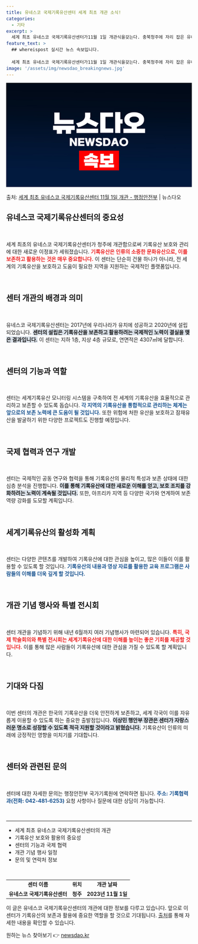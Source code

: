 ```yaml
---
title: 유네스코 국제기록유산센터 세계 최초 개관 소식!
categories:
  - 기타
excerpt: >
  세계 최초 유네스코 국제기록유산센터가11월 1일 개관식을갖는다. 충북청주에 자리 잡은 유네스코 국제기록유산센…
feature_text: >
  ## whereispost 실시간 뉴스 속보입니다.

  세계 최초 유네스코 국제기록유산센터가11월 1일 개관식을갖는다. 충북청주에 자리 잡은 유네스코 국제기록유산센…
image: '/assets/img/newsdao_breakingnews.jpg'
---
```


![뉴스다오 속보](/assets/img/newsdao_breakingnews.jpg)

<p>출처: <a href="https://newsdao.kr/2374" rel="dofollow">세계 최초 유네스코 국제기록유산센터 11월 1일 개관 - 행정안전부</a> | 뉴스다오</p>

<h2 data-ke-size="size26">유네스코 국제기록유산센터의 중요성</h2>

<p data-ke-size="size16">&nbsp;</p>

세계 최초의 유네스코 국제기록유산센터가 청주에 개관함으로써 기록유산 보호와 관리에 대한 새로운 이정표가 세워졌습니다. <b><span style="color: #ee2323;">기록유산은 인류의 소중한 문화유산으로, 이를 보존하고 활용하는 것은 매우 중요합니다.</span></b> 이 센터는 단순히 건물 하나가 아니라, 전 세계의 기록유산을 보호하고 도움이 필요한 지역을 지원하는 국제적인 플랫폼입니다. 

<p data-ke-size="size16">&nbsp;</p>

<h2 data-ke-size="size26">센터 개관의 배경과 의미</h2>

<p data-ke-size="size16">&nbsp;</p>

유네스코 국제기록유산센터는 2017년에 우리나라가 유치에 성공하고 2020년에 설립되었습니다. <b><span style="background-color: #21538527;">센터의 설립은 기록유산을 보존하고 활용하려는 국제적인 노력이 결실을 맺은 결과입니다.</span></b> 이 센터는 지하 1층, 지상 4층 규모로, 연면적은 4307㎡에 달합니다. 

<p data-ke-size="size16">&nbsp;</p>

<h2 data-ke-size="size26">센터의 기능과 역할</h2>

<p data-ke-size="size16">&nbsp;</p>

센터는 세계기록유산 모니터링 시스템을 구축하여 전 세계의 기록유산을 효율적으로 관리하고 보존할 수 있도록 돕습니다. <b><span style="color: #1a5490;">각 지역의 기록유산을 통합적으로 관리하는 체계는 앞으로의 보존 노력에 큰 도움이 될 것입니다.</span></b> 또한 위험에 처한 유산을 보호하고 잠재유산을 발굴하기 위한 다양한 프로젝트도 진행할 예정입니다.

<p data-ke-size="size16">&nbsp;</p>

<h2 data-ke-size="size26">국제 협력과 연구 개발</h2>

<p data-ke-size="size16">&nbsp;</p>

센터는 국제적인 공동 연구와 협력을 통해 기록유산의 물리적 특성과 보존 상태에 대한 심층 분석을 진행합니다. <b><span style="background-color: #21538527;">이를 통해 기록유산에 대한 새로운 이해를 얻고, 보호 조치를 강화하려는 노력이 계속될 것입니다.</span></b> 또한, 아프리카 지역 등 다양한 국가와 연계하여 보존 역량 강화를 도모할 계획입니다.

<p data-ke-size="size16">&nbsp;</p>

<h2 data-ke-size="size26">세계기록유산의 활성화 계획</h2>

<p data-ke-size="size16">&nbsp;</p>

센터는 다양한 콘텐츠를 개발하여 기록유산에 대한 관심을 높이고, 많은 이들이 이를 활용할 수 있도록 할 것입니다. <b><span style="color: #1a5490;">기록유산의 내용과 영상 자료를 활용한 교육 프로그램은 사람들의 이해를 더욱 깊게 할 것입니다.</span></b> 

<p data-ke-size="size16">&nbsp;</p>

<h2 data-ke-size="size26">개관 기념 행사와 특별 전시회</h2>

<p data-ke-size="size16">&nbsp;</p>

센터 개관을 기념하기 위해 내년 6월까지 여러 기념행사가 마련되어 있습니다. <b><span style="color: #ee2323;">특히, 국제 학술회의와 특별 전시회는 세계기록유산에 대한 이해를 높이는 좋은 기회를 제공할 것입니다.</span></b> 이를 통해 많은 사람들이 기록유산에 대한 관심을 가질 수 있도록 할 계획입니다.

<p data-ke-size="size16">&nbsp;</p>

<h2 data-ke-size="size26">기대와 다짐</h2>

<p data-ke-size="size16">&nbsp;</p>

이번 센터의 개관은 한국의 기록유산을 더욱 안전하게 보존하고, 세계 각국이 이를 자유롭게 이용할 수 있도록 하는 중요한 출발점입니다. <b><span style="background-color: #21538527;">이상민 행안부 장관은 센터가 자랑스러운 명소로 성장할 수 있도록 적극 지원할 것이라고 밝혔습니다.</span></b> 기록유산이 인류의 미래에 긍정적인 영향을 미치기를 기대합니다.

<p data-ke-size="size16">&nbsp;</p>

<h2 data-ke-size="size26">센터와 관련된 문의</h2>

<p data-ke-size="size16">&nbsp;</p>

센터에 대한 자세한 문의는 행정안전부 국가기록원에 연락하면 됩니다. <b><span style="color: #1a5490;">주소: 기록협력과(전화: 042-481-6253)</span></b> 요청 사항이나 질문에 대한 상담이 가능합니다. 

<p data-ke-size="size16">&nbsp;</p>

<hr />

<ul>
<li>세계 최초 유네스코 국제기록유산센터의 개관</li>
<li>기록유산 보호와 활용의 중요성</li>
<li>센터의 기능과 국제 협력</li>
<li>개관 기념 행사 일정</li>
<li>문의 및 연락처 정보</li>
</ul>

<p data-ke-size="size16">&nbsp;</p>

<table style="width: 100%; border-collapse: collapse;">
<tr>
<td style="text-align: center; height: 17px;"><b>센터 이름</b></td>
<td style="text-align: center; height: 17px;"><b>위치</b></td>
<td style="text-align: center; height: 17px;"><b>개관 날짜</b></td>
</tr>
<tr>
<td style="text-align: center; height: 17px;"><b>유네스코 국제기록유산센터</b></td>
<td style="text-align: center; height: 17px;"><b>청주</b></td>
<td style="text-align: center; height: 17px;"><b>2023년 11월 1일</b></td>
</tr>
</table>

<p data-ke-size="size16">이 글은 유네스코 국제기록유산센터의 개관에 대한 정보를 다루고 있습니다. 앞으로 이 센터가 기록유산의 보존과 활용에 중요한 역할을 할 것으로 기대됩니다. <a href="https://newsdao.kr/2374">출처</a>를 통해 자세한 내용을 확인할 수 있습니다.</p> 

원하는 뉴스 찾아보기 👉 <a href="https://newsdao.kr" rel="dofollow">newsdao.kr</a>


